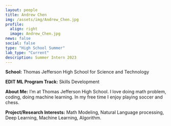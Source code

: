 ```yaml
---
layout: people
title: Andrew Chen
img: /assets/img/Andrew_Chen.jpg
profile:
  align: right
  image: Andrew_Chen.jpg
news: false
social: false
type: "High School Summer"
lab_type: "Current"
description: Summer Intern 2023
---
```


**School:** Thomas Jefferson High School for Science and Technology

**EDIT ML Program Track:**
Skills Development

**About Me:**
I’m at Thomas Jefferson High School. I love doing math problem, coding, doing machine learning. In my free time I enjoy playing soccer and chess.

**Project/Research Interests:**
Math Modeling, Natural Language processing, Deep Learning, Machine Learning, Algorithm.
    
